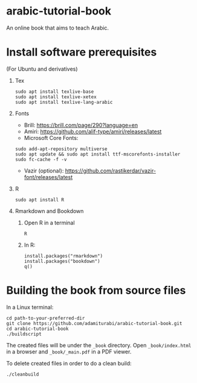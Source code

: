 # arabic-tutorial-book

An online book that aims to teach Arabic.

# Install software prerequisites

(For Ubuntu and derivatives)

1. Tex
   ```
   sudo apt install texlive-base
   sudo apt install texlive-xetex
   sudo apt install texlive-lang-arabic
   
   ```
2. Fonts
   + Brill: https://brill.com/page/290?language=en
   + Amiri: https://github.com/alif-type/amiri/releases/latest
   + Microsoft Core Fonts:
   ```
   sudo add-apt-repository multiverse
   sudo apt update && sudo apt install ttf-mscorefonts-installer
   sudo fc-cache -f -v
   ```
   + Vazir (optional): https://github.com/rastikerdar/vazir-font/releases/latest

3. R
   ```
   sudo apt install R
   ```

4. Rmarkdown and Bookdown
   1. Open R in a terminal
      ```
      R
      ```
   2. In R:
      ```
      install.packages("rmarkdown")
      install.packages("bookdown")
      q()
      ```

# Building the book from source files

In a Linux terminal:

```
cd path-to-your-preferred-dir
git clone https://github.com/adamiturabi/arabic-tutorial-book.git
cd arabic-tutorial-book
./buildscript
```

The created files will be under the `_book` directory. Open `_book/index.html` in a browser and `_book/_main.pdf` in a PDF viewer.

To delete created files in order to do a clean build:

```
./cleanbuild
```

